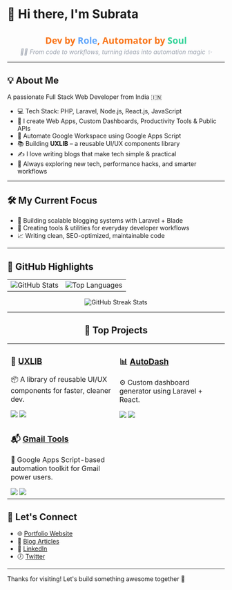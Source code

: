 # 👋 Hi there, I'm Subrata

<div align="center">
  <h2 style="font-family:Segoe UI, sans-serif; color:#f97316; margin-bottom:0;">
    Dev by <span style="color:#60a5fa;">Role</span>, Automator by <span style="color:#34d399;">Soul</span>
  </h2>
  <p style="color:#9ca3af; font-style:italic; margin-top:4px;">
    👨‍💻 From code to workflows, turning ideas into automation magic ✨
  </p>
</div>

---

## 💡 About Me

A passionate Full Stack Web Developer from India 🇮🇳

- 💻 Tech Stack: PHP, Laravel, Node.js, React.js, JavaScript
- 🧰 I create Web Apps, Custom Dashboards, Productivity Tools & Public APIs
- 🤖 Automate Google Workspace using Google Apps Script
- 📚 Building **UXLIB** – a reusable UI/UX components library
- ✍️ I love writing blogs that make tech simple & practical
- 🚀 Always exploring new tech, performance hacks, and smarter workflows

---

## 🛠 My Current Focus

- 🔨 Building scalable blogging systems with Laravel + Blade
- 🧪 Creating tools & utilities for everyday developer workflows
- 📈 Writing clean, SEO-optimized, maintainable code

---

## 🌟 GitHub Highlights

<table>
  <tr>
    <td>
      <img src="https://github-readme-stats.vercel.app/api?username=subratapeid&show_icons=true&theme=tokyonight" alt="GitHub Stats" />
    </td>
    <td>
      <img src="https://github-readme-stats.vercel.app/api/top-langs/?username=subratapeid&layout=compact&theme=tokyonight" alt="Top Languages" />
    </td>
  </tr>
</table>

<p align="center">
  <img src="https://github-readme-streak-stats.herokuapp.com/?user=subratapeid&theme=tokyonight" alt="GitHub Streak Stats" />
</p>

---

<h2 align="center">🚀 Top Projects</h2>

<table align="center">
  <tr>
    <td width="50%">
      <h3>🔧 <a href="https://github.com/yourusername/uxlib">UXLIB</a></h3>
      <p>📦 A library of reusable UI/UX components for faster, cleaner dev.</p>
      <img src="https://img.shields.io/github/stars/yourusername/uxlib?style=social" />
      <img src="https://img.shields.io/github/forks/yourusername/uxlib?style=social" />
    </td>
    <td width="50%">
      <h3>📊 <a href="https://github.com/yourusername/autodash">AutoDash</a></h3>
      <p>⚙️ Custom dashboard generator using Laravel + React.</p>
      <img src="https://img.shields.io/github/stars/yourusername/autodash?style=social" />
      <img src="https://img.shields.io/github/forks/yourusername/autodash?style=social" />
    </td>
  </tr>
  <tr>
    <td width="50%">
      <h3>📬 <a href="https://github.com/yourusername/gmail-tools">Gmail Tools</a></h3>
      <p>🤖 Google Apps Script-based automation toolkit for Gmail power users.</p>
      <img src="https://img.shields.io/github/stars/yourusername/gmail-tools?style=social" />
      <img src="https://img.shields.io/github/forks/yourusername/gmail-tools?style=social" />
    </td>
    <td width="50%">
      <!-- Empty cell or add another project later -->
    </td>
  </tr>
</table>


## 👬 Let's Connect

- 🌐 [Portfolio Website](#) <!-- Add your link -->
- 📝 [Blog Articles](#) <!-- Add your blog link -->
- 💼 [LinkedIn](#) <!-- Optional -->
- 🕖 [Twitter](#) <!-- Optional -->

---

Thanks for visiting! Let's build something awesome together 🚀
